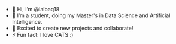 - 👋 Hi, I’m @laibaq18
- 👀 I’m a student, doing my Master's in Data Science and Artificial Intelligence.
- 🌱 Excited to create new projects and collaborate!
- ⚡ Fun fact: I love CATS :) 


<!---
laibaq18/laibaq18 is a ✨ special ✨ repository because its `README.md` (this file) appears on your GitHub profile.
You can click the Preview link to take a look at your changes.
--->
